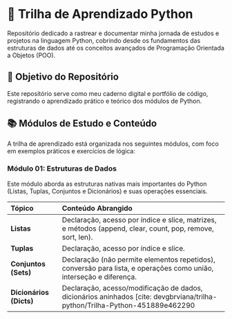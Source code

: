 # 🐍 Trilha de Aprendizado Python

Repositório dedicado a rastrear e documentar minha jornada de estudos e projetos na linguagem Python, cobrindo desde os fundamentos das estruturas de dados até os conceitos avançados de Programação Orientada a Objetos (POO).

## 🌟 Objetivo do Repositório

Este repositório serve como meu caderno digital e portfólio de código, registrando o aprendizado prático e teórico dos módulos de Python.

## 📚 Módulos de Estudo e Conteúdo

A trilha de aprendizado está organizada nos seguintes módulos, com foco em exemplos práticos e exercícios de lógica:

### Módulo 01: Estruturas de Dados

Este módulo aborda as estruturas nativas mais importantes do Python (Listas, Tuplas, Conjuntos e Dicionários) e suas operações essenciais.

| Tópico | Conteúdo Abrangido |
| :--- | :--- |
| **Listas** | Declaração, acesso por índice e slice, matrizes, e métodos (append, clear, count, pop, remove, sort, len). |
| **Tuplas** | Declaração, acesso por índice e slice. |
| **Conjuntos (Sets)** | Declaração (não permite elementos repetidos), conversão para lista, e operações como união, interseção e diferença. |
| **Dicionários (Dicts)** | Declaração, acesso/modificação de dados, dicionários aninhados [cite: devgbrviana/trilha-python/Trilha-Python-451889e462290
